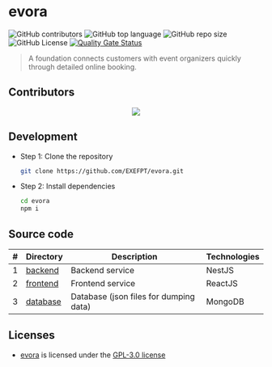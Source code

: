 # evora

![GitHub contributors](https://img.shields.io/github/contributors/EXEFPT/evora)
![GitHub top language](https://img.shields.io/github/languages/top/EXEFPT/evora)
![GitHub repo size](https://img.shields.io/github/repo-size/EXEFPT/evora)
![GitHub License](https://img.shields.io/github/license/EXEFPT/evora)
[![Quality Gate Status](https://sonarcloud.io/api/project_badges/measure?project=EXEFPT_evora&metric=alert_status)](https://sonarcloud.io/summary/new_code?id=EXEFPT_evora)

> A foundation connects customers with event organizers quickly through detailed online booking.

## Contributors

<div align="center">
  <a href="https://github.com/EXEFPT/evora/graphs/contributors">
    <img src="https://contrib.rocks/image?repo=EXEFPT/evora" />
  </a>
</div>

## Development

- Step 1: Clone the repository

  ```bash
  git clone https://github.com/EXEFPT/evora.git
  ```

- Step 2: Install dependencies

  ```bash
  cd evora
  npm i
  ```

## Source code

| #   | Directory            | Description                            | Technologies |
| --- | -------------------- | -------------------------------------- | ------------ |
| 1   | [backend](backend)   | Backend service                        | NestJS       |
| 2   | [frontend](frontend) | Frontend service                       | ReactJS      |
| 3   | [database](database) | Database (json files for dumping data) | MongoDB      |

## Licenses

- [evora](https://github.com/EXEFPT/evora) is licensed under the [GPL-3.0 license](LICENSE)